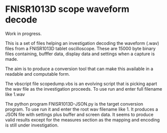 # FNISR1013D scope waveform decode

Work in progress.

This is a set of files helping an investigation decoding the waveform (.wav) files from a FNISR1013D tablet oscilloscope.
These are 15000 byte binary files containing, bufffer data, display data and settings when a capture is made.

The aim is to produce a conversion tool that can make this available in a readable and computable form.

The vbscript file scopedump.vbs is an evolving script that is picking apart the wav file as the investigation proceeds. To use run and enter full filename like 1.wav

The python program FNISR1013D-JSON.py is the target conversion program. To use run it and enter the root wav filename like 1. It produces a JSON file with settings plus buffer and screen data. It seems to produce valid results except for the measures section as the mapping and encoding is still under investigation.


